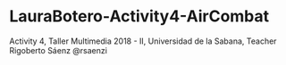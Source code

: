 # LauraBotero-Activity4-AirCombat
Activity 4, Taller Multimedia 2018 - II, Universidad de la Sabana, Teacher Rigoberto Sáenz @rsaenzi
